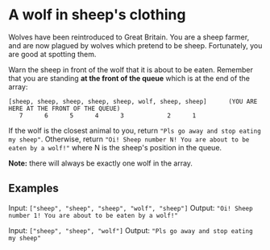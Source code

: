 # A wolf in sheep's clothing

Wolves have been reintroduced to Great Britain. You are a sheep farmer, and are now plagued by wolves which pretend to be sheep. Fortunately, you are good at spotting them.

Warn the sheep in front of the wolf that it is about to be eaten. Remember that you are standing **at the front of the queue** which is at the end of the array:

    [sheep, sheep, sheep, sheep, sheep, wolf, sheep, sheep]      (YOU ARE HERE AT THE FRONT OF THE QUEUE)
       7      6      5      4      3            2      1

If the wolf is the closest animal to you, return `"Pls go away and stop eating my sheep"`. Otherwise, return `"Oi! Sheep number N! You are about to be eaten by a wolf!"` where N is the sheep's position in the queue.

**Note:** there will always be exactly one wolf in the array.

## Examples

Input: `["sheep", "sheep", "sheep", "wolf", "sheep"]`
Output: `"Oi! Sheep number 1! You are about to be eaten by a wolf!"`

Input: `["sheep", "sheep", "wolf"]`
Output: `"Pls go away and stop eating my sheep"`